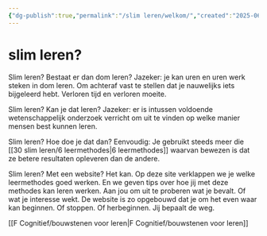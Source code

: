 ```yaml
---
{"dg-publish":true,"permalink":"/slim leren/welkom/","created":"2025-06-03T21:04:34.292+02:00","updated":"2025-06-04T13:27:33.019+02:00"}
---
```


 
 

# slim leren?

Slim leren? Bestaat er dan dom leren?  Jazeker: je kan uren en uren werk steken in dom leren. Om achteraf vast te stellen dat je nauwelijks iets bijgeleerd hebt.  Verloren tijd en verloren moeite.

Slim leren? Kan je dat leren? Jazeker: er is intussen voldoende wetenschappelijk onderzoek verricht om uit te vinden op welke manier mensen best kunnen leren. 

Slim leren? Hoe doe je dat dan? Eenvoudig: Je gebruikt steeds meer die [[30 slim leren/6 leermethodes\|6 leermethodes]] waarvan bewezen is dat ze betere resultaten opleveren dan de andere.

Slim leren? Met een website? Het kan. Op deze site verklappen we je welke leermethodes goed werken. En we geven tips over hoe jij met deze methodes kan leren werken. Aan jou om uit te proberen wat je bevalt. Of wat je interesse wekt. De website is zo opgebouwd dat je om het even waar kan beginnen. Of stoppen. Of herbeginnen. Jij bepaalt de weg.

[[F Cognitief/bouwstenen voor leren\|F Cognitief/bouwstenen voor leren]]